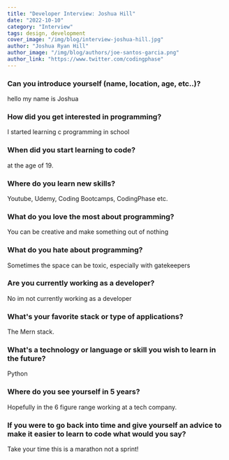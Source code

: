 ```yaml
---
title: "Developer Interview: Joshua Hill"
date: "2022-10-10"
category: "Interview"
tags: design, development
cover_image: "/img/blog/interview-joshua-hill.jpg"
author: "Joshua Ryan Hill"
author_image: "/img/blog/authors/joe-santos-garcia.png"
author_link: "https://www.twitter.com/codingphase"
---
```


### Can you introduce yourself (name, location, age, etc..)?

hello my name is Joshua

### How did you get interested in programming?

I started learning c programming in school

### When did you start learning to code?

at the age of 19.

### Where do you learn new skills?

Youtube, Udemy, Coding Bootcamps, CodingPhase etc.

### What do you love the most about programming?

You can be creative and make something out of nothing
### What do you hate about programming?

Sometimes the space can be toxic, especially with gatekeepers

### Are you currently working as a developer?
No im not currently working as a developer

### What's your favorite stack or type of applications?

The Mern stack.

### What's a technology or language or skill you wish to learn in the future?

Python

### Where do you see yourself in 5 years?
 
 Hopefully in the 6 figure range working at a tech company.

### If you were to go back into time and give yourself an advice to make it easier to learn to code what would you say?

Take your time this is a marathon not a sprint!
